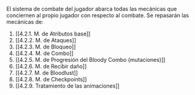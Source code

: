 
El sistema de combate del jugador abarca todas las mecánicas que conciernen al propio jugador con respecto al combate. Se repasarán las mecánicas de:

1. [[4.2.1. M. de Atributos base]]
2. [[4.2.2. M. de Ataques]]
3. [[4.2.3. M. de Bloqueo]]
4. [[4.2.4. M. de Combo]]
5. [[4.2.5. M. de Progresión del Bloody Combo (mutaciones)]]
6. [[4.2.6. M. de Recibir daño]]
7. [[4.2.7. M. de Bloodlust]]
8. [[4.2.8. M. de Checkpoints]]
9. [[4.2.9. Tratamiento de las animaciones]]
